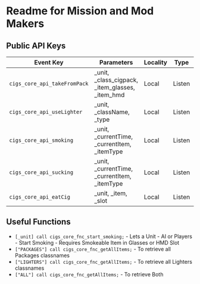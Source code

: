 # Readme for Mission and Mod Makers


## Public API Keys

| Event Key | Parameters | Locality | Type | Description |
|--------|--------|--------|--------|--------|
| `cigs_core_api_takeFromPack` | _unit, _class_cigpack, _item_glasses, _item_hmd | Local | Listen | Sucking Loop |
| `cigs_core_api_useLighter` | _unit, _className, _type | Local | Listen | Using a Lighter |
| `cigs_core_api_smoking` | _unit, _currentTime, _currentItem, _itemType | Local | Listen | Smoking Loop |
| `cigs_core_api_sucking` | _unit, _currentTime, _currentItem, _itemType | Local | Listen | Sucking Loop |
| `cigs_core_api_eatCig` | _unit, _item, _slot | Local | Listen | Eating a Cigarette |



## Useful Functions
- `[_unit] call cigs_core_fnc_start_smoking;` - Lets a Unit - AI or Players - Start Smoking - Requires Smokeable Item in Glasses or HMD Slot
- `["PACKAGES"] call cigs_core_fnc_getAllItems;` - To retrieve all Packages classnames
- `["LIGHTERS"] call cigs_core_fnc_getAllItems;` - To retrieve all Lighters classnames
- `["ALL"] call cigs_core_fnc_getAllItems;` - To retrieve Both
